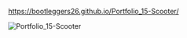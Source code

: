 https://bootleggers26.github.io/Portfolio_15-Scooter/

![Portfolio_15-Scooter](img/pixelPerfect.jpeg)
